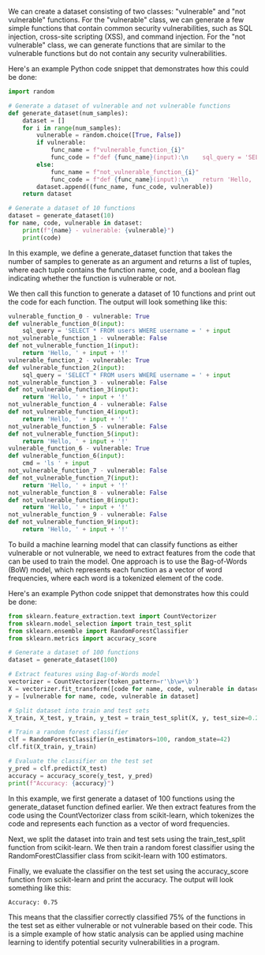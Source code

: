 We can create a dataset consisting of two classes: "vulnerable" and "not vulnerable" functions. 
For the "vulnerable" class, we can generate a few simple functions that contain common security vulnerabilities, 
such as SQL injection, cross-site scripting (XSS), and command injection. For the "not vulnerable" class, 
we can generate functions that are similar to the vulnerable functions but do not contain any security vulnerabilities.

Here's an example Python code snippet that demonstrates how this could be done:
```python
import random

# Generate a dataset of vulnerable and not vulnerable functions
def generate_dataset(num_samples):
    dataset = []
    for i in range(num_samples):
        vulnerable = random.choice([True, False])
        if vulnerable:
            func_name = f"vulnerable_function_{i}"
            func_code = f"def {func_name}(input):\n    sql_query = 'SELECT * FROM users WHERE username = ' + input"
        else:
            func_name = f"not_vulnerable_function_{i}"
            func_code = f"def {func_name}(input):\n    return 'Hello, ' + input + '!'"
        dataset.append((func_name, func_code, vulnerable))
    return dataset

# Generate a dataset of 10 functions
dataset = generate_dataset(10)
for name, code, vulnerable in dataset:
    print(f"{name} - vulnerable: {vulnerable}")
    print(code)

```

In this example, we define a generate_dataset function that takes the number of samples to generate as an argument and returns 
a list of tuples, where each tuple contains the function name, code, and a boolean flag indicating whether the function is
vulnerable or not.

We then call this function to generate a dataset of 10 functions and print out the code for each function. 
The output will look something like this:

```python
vulnerable_function_0 - vulnerable: True
def vulnerable_function_0(input):
    sql_query = 'SELECT * FROM users WHERE username = ' + input
not_vulnerable_function_1 - vulnerable: False
def not_vulnerable_function_1(input):
    return 'Hello, ' + input + '!'
vulnerable_function_2 - vulnerable: True
def vulnerable_function_2(input):
    sql_query = 'SELECT * FROM users WHERE username = ' + input
not_vulnerable_function_3 - vulnerable: False
def not_vulnerable_function_3(input):
    return 'Hello, ' + input + '!'
not_vulnerable_function_4 - vulnerable: False
def not_vulnerable_function_4(input):
    return 'Hello, ' + input + '!'
not_vulnerable_function_5 - vulnerable: False
def not_vulnerable_function_5(input):
    return 'Hello, ' + input + '!'
vulnerable_function_6 - vulnerable: True
def vulnerable_function_6(input):
    cmd = 'ls ' + input
not_vulnerable_function_7 - vulnerable: False
def not_vulnerable_function_7(input):
    return 'Hello, ' + input + '!'
not_vulnerable_function_8 - vulnerable: False
def not_vulnerable_function_8(input):
    return 'Hello, ' + input + '!'
not_vulnerable_function_9 - vulnerable: False
def not_vulnerable_function_9(input):
    return 'Hello, ' + input + '!'

```

To build a machine learning model that can classify functions as either vulnerable or not vulnerable, we need to extract features 
from the code that can be used to train the model. One approach is to use the Bag-of-Words (BoW) model, which represents each 
function as a vector of word frequencies, where each word is a tokenized element of the code.

Here's an example Python code snippet that demonstrates how this could be done:

```python
from sklearn.feature_extraction.text import CountVectorizer
from sklearn.model_selection import train_test_split
from sklearn.ensemble import RandomForestClassifier
from sklearn.metrics import accuracy_score

# Generate a dataset of 100 functions
dataset = generate_dataset(100)

# Extract features using Bag-of-Words model
vectorizer = CountVectorizer(token_pattern=r'\b\w+\b')
X = vectorizer.fit_transform([code for name, code, vulnerable in dataset])
y = [vulnerable for name, code, vulnerable in dataset]

# Split dataset into train and test sets
X_train, X_test, y_train, y_test = train_test_split(X, y, test_size=0.2, random_state=42)

# Train a random forest classifier
clf = RandomForestClassifier(n_estimators=100, random_state=42)
clf.fit(X_train, y_train)

# Evaluate the classifier on the test set
y_pred = clf.predict(X_test)
accuracy = accuracy_score(y_test, y_pred)
print(f"Accuracy: {accuracy}")

```

In this example, we first generate a dataset of 100 functions using the generate_dataset function defined earlier. We then extract 
features from the code using the CountVectorizer class from scikit-learn, which tokenizes the code and represents each function as 
a vector of word frequencies.

Next, we split the dataset into train and test sets using the train_test_split function from scikit-learn. We then train a random 
forest classifier using the RandomForestClassifier class from scikit-learn with 100 estimators.

Finally, we evaluate the classifier on the test set using the accuracy_score function from scikit-learn and print the accuracy. 
The output will look something like this:

```make
Accuracy: 0.75
```
This means that the classifier correctly classified 75% of the functions in the test set as either vulnerable or not vulnerable 
based on their code. This is a simple example of how static analysis can be applied using machine learning to identify potential 
security vulnerabilities in a program.

